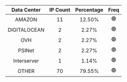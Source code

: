| Data Center | IP Count | Percentage | Freq |
|:------------:|:--------:|:-----------:|:-----:|
| AMAZON | 11 | 12.50% | 🟢 |
| DIGITALOCEAN | 2 | 2.27% | 🟢 |
| OVH | 2 | 2.27% | 🟢 |
| PSINet | 2 | 2.27% | 🟢 |
| Interserver | 1 | 1.14% | 🟢 |
| OTHER | 70 | 79.55% | 🟢 |